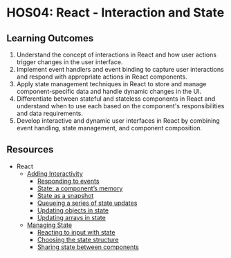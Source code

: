 # HOS04: React - Interaction and State
##  Learning Outcomes
1.	Understand the concept of interactions in React and how user actions trigger changes in the user interface.
2.	Implement event handlers and event binding to capture user interactions and respond with appropriate actions in React components.
3.	Apply state management techniques in React to store and manage component-specific data and handle dynamic changes in the UI.
4.	Differentiate between stateful and stateless components in React and understand when to use each based on the component's responsibilities and data requirements.
5.	Develop interactive and dynamic user interfaces in React by combining event handling, state management, and component composition.

## Resources
* React
  * [Adding Interactivity](https://react.dev/learn/adding-interactivity)
    * [Responding to events](https://react.dev/learn/adding-interactivity#responding-to-events)
    * [State: a component’s memory](https://react.dev/learn/adding-interactivity#state-a-components-memory)
    * [State as a snapshot](https://react.dev/learn/adding-interactivity#state-as-a-snapshot)
    * [Queueing a series of state updates](https://react.dev/learn/adding-interactivity#queueing-a-series-of-state-updates)
    * [Updating objects in state](https://react.dev/learn/adding-interactivity#updating-objects-in-state)
    * [Updating arrays in state](https://react.dev/learn/adding-interactivity#updating-arrays-in-state)
  * [Managing State](https://react.dev/learn/managing-state)
    * [Reacting to input with state](https://react.dev/learn/managing-state#reacting-to-input-with-state)
    * [Choosing the state structure](https://react.dev/learn/managing-state#choosing-the-state-structure)
    * [Sharing state between components](https://react.dev/learn/managing-state#sharing-state-between-components)
